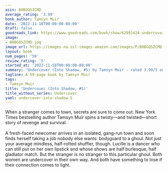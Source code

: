```yaml
---
asin: B0BGQ5ZCMD
average_rating: '3.99'
book_author: Tamsyn Muir
date: '2022-11-18T00:00:00-08:00'
draft: false
goodreads_link: https://www.goodreads.com/book/show/62991424-undercover
image:
- B0BGQ5ZCMD.jpg
image_url: https://images-na.ssl-images-amazon.com/images/P/B0BGQ5ZCMD.01._SCLZZZZZZZ.jpg
layout: book
num_pages: '59'
review_rating: '5'
started_at: '2022-11-18T00:00:00-08:00'
summary: 'Undercover (Into Shadow, #5) by Tamsyn Muir - rated 3.99/5 on Goodreads'
tagline: A 59-page book by Tamsyn Muir
tags:
- Tamsyn Muir
title: 'Undercover (Into Shadow, #5)'
title_without_series: Undercover
yaml: undercover-into-shadow-5
---
```


When a stranger comes to town, secrets are sure to come out. New York Times bestselling author Tamsyn Muir spins a twisty—and twisted—short story of revenge and survival.<br /><br />A fresh-faced newcomer arrives in an isolated, gang-run town and soon finds herself taking a job nobody else wants: bodyguard to a ghoul. Not just your average mindless, half-rotted shuffler, though. Lucille is a dancer who can still put on her own lipstick and whose shows are half burlesque, half gladiator match. But the stranger is no stranger to this particular ghoul. Both women are undercover in their own way. And both have something to lose if their connection comes to light.